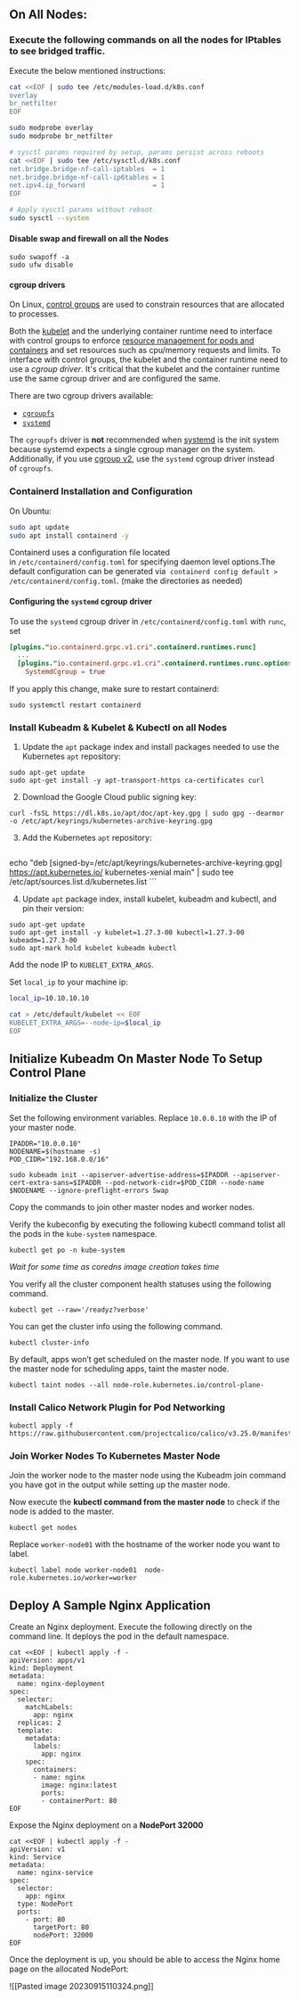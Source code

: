 
## On All Nodes:

### Execute the following commands on **all the nodes** for IPtables to see bridged traffic.

Execute the below mentioned instructions:

```bash
cat <<EOF | sudo tee /etc/modules-load.d/k8s.conf
overlay
br_netfilter
EOF

sudo modprobe overlay
sudo modprobe br_netfilter

# sysctl params required by setup, params persist across reboots
cat <<EOF | sudo tee /etc/sysctl.d/k8s.conf
net.bridge.bridge-nf-call-iptables  = 1
net.bridge.bridge-nf-call-ip6tables = 1
net.ipv4.ip_forward                 = 1
EOF

# Apply sysctl params without reboot
sudo sysctl --system
```

#### Disable swap and firewall on all the Nodes

```
sudo swapoff -a
sudo ufw disable
```

#### cgroup drivers

On Linux, [control groups](https://kubernetes.io/docs/reference/glossary/?all=true#term-cgroup) are used to constrain resources that are allocated to processes.

Both the [kubelet](https://kubernetes.io/docs/reference/generated/kubelet) and the underlying container runtime need to interface with control groups to enforce [resource management for pods and containers](https://kubernetes.io/docs/concepts/configuration/manage-resources-containers/) and set resources such as cpu/memory requests and limits. To interface with control groups, the kubelet and the container runtime need to use a _cgroup driver_. It's critical that the kubelet and the container runtime use the same cgroup driver and are configured the same.

There are two cgroup drivers available:

- [`cgroupfs`](https://kubernetes.io/docs/setup/production-environment/container-runtimes/#cgroupfs-cgroup-driver)
- [`systemd`](https://kubernetes.io/docs/setup/production-environment/container-runtimes/#systemd-cgroup-driver)

The `cgroupfs` driver is **not** recommended when [systemd](https://www.freedesktop.org/wiki/Software/systemd/) is the init system because systemd expects a single cgroup manager on the system. Additionally, if you use [cgroup v2](https://kubernetes.io/docs/concepts/architecture/cgroups), use the `systemd` cgroup driver instead of `cgroupfs`.

### Containerd Installation and Configuration

On Ubuntu:

```bash
sudo apt update
sudo apt install containerd -y
```

Containerd uses a configuration file located in `/etc/containerd/config.toml` for specifying daemon level options.The default configuration can be generated via 
`containerd config default > /etc/containerd/config.toml`. (make the directories as needed)

#### Configuring the `systemd` cgroup driver

To use the `systemd` cgroup driver in `/etc/containerd/config.toml` with `runc`, set

```toml
[plugins."io.containerd.grpc.v1.cri".containerd.runtimes.runc]
  ...
  [plugins."io.containerd.grpc.v1.cri".containerd.runtimes.runc.options]
    SystemdCgroup = true
```

If you apply this change, make sure to restart containerd:

```shell
sudo systemctl restart containerd
```


### Install Kubeadm & Kubelet & Kubectl on all Nodes

1. Update the `apt` package index and install packages needed to use the Kubernetes `apt` repository:

```shell
sudo apt-get update
sudo apt-get install -y apt-transport-https ca-certificates curl
```
  
2. Download the Google Cloud public signing key:

```shell
curl -fsSL https://dl.k8s.io/apt/doc/apt-key.gpg | sudo gpg --dearmor -o /etc/apt/keyrings/kubernetes-archive-keyring.gpg
```

3. Add the Kubernetes `apt` repository:

    ```shell
echo "deb [signed-by=/etc/apt/keyrings/kubernetes-archive-keyring.gpg] https://apt.kubernetes.io/ kubernetes-xenial main" | sudo tee /etc/apt/sources.list.d/kubernetes.list
    ```

4. Update `apt` package index, install kubelet, kubeadm and kubectl, and pin their version:

```shell
sudo apt-get update
sudo apt-get install -y kubelet=1.27.3-00 kubectl=1.27.3-00 kubeadm=1.27.3-00
sudo apt-mark hold kubelet kubeadm kubectl
```

Add the node IP to `KUBELET_EXTRA_ARGS`.

Set `local_ip` to your machine ip: 
```bash 
local_ip=10.10.10.10
```

```bash
cat > /etc/default/kubelet << EOF
KUBELET_EXTRA_ARGS=--node-ip=$local_ip
EOF
```

## Initialize Kubeadm On Master Node To Setup Control Plane

### Initialize the Cluster

Set the following environment variables. Replace `10.0.0.10` with the IP of your master node.

```
IPADDR="10.0.0.10"
NODENAME=$(hostname -s)
POD_CIDR="192.168.0.0/16"
```

```
sudo kubeadm init --apiserver-advertise-address=$IPADDR --apiserver-cert-extra-sans=$IPADDR --pod-network-cidr=$POD_CIDR --node-name $NODENAME --ignore-preflight-errors Swap
```

Copy the commands to join other master nodes and worker nodes.

Verify the kubeconfig by executing the following kubectl command tolist all the pods in the `kube-system` namespace.

```
kubectl get po -n kube-system
```

*Wait for some time as coredns image creation takes time*

You verify all the cluster component health statuses using the following command.

```
kubectl get --raw='/readyz?verbose'
```

You can get the cluster info using the following command.

```
kubectl cluster-info 
```

By default, apps won’t get scheduled on the master node. If you want to use the master node for scheduling apps, taint the master node.

```
kubectl taint nodes --all node-role.kubernetes.io/control-plane-
```

### Install Calico Network Plugin for Pod Networking

```
kubectl apply -f https://raw.githubusercontent.com/projectcalico/calico/v3.25.0/manifests/calico.yaml
```

### Join Worker Nodes To Kubernetes Master Node

Join the worker node to the master node using the Kubeadm join command you have got in the output while setting up the master node.

Now execute the **kubectl command from the master node** to check if the node is added to the master.

```
kubectl get nodes
```

Replace `worker-node01` with the hostname of the worker node you want to label.

```
kubectl label node worker-node01  node-role.kubernetes.io/worker=worker
```

## Deploy A Sample Nginx Application

Create an Nginx deployment. Execute the following directly on the command line. It deploys the pod in the default namespace.

```
cat <<EOF | kubectl apply -f -
apiVersion: apps/v1
kind: Deployment
metadata:
  name: nginx-deployment
spec:
  selector:
    matchLabels:
      app: nginx
  replicas: 2 
  template:
    metadata:
      labels:
        app: nginx
    spec:
      containers:
      - name: nginx
        image: nginx:latest
        ports:
        - containerPort: 80      
EOF
```

Expose the Nginx deployment on a **NodePort 32000**

```
cat <<EOF | kubectl apply -f -
apiVersion: v1
kind: Service
metadata:
  name: nginx-service
spec:
  selector: 
    app: nginx
  type: NodePort  
  ports:
    - port: 80
      targetPort: 80
      nodePort: 32000
EOF
```

Once the deployment is up, you should be able to access the Nginx home page on the allocated NodePort:

![[Pasted image 20230915110324.png]]